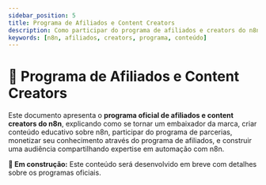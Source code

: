 ```yaml
---
sidebar_position: 5
title: Programa de Afiliados e Content Creators
description: Como participar do programa de afiliados e creators do n8n
keywords: [n8n, afiliados, creators, programa, conteúdo]
---
```


# 🌟 Programa de Afiliados e Content Creators

Este documento apresenta o **programa oficial de afiliados e content creators do n8n**, explicando como se tornar um embaixador da marca, criar conteúdo educativo sobre n8n, participar do programa de parcerias, monetizar seu conhecimento através do programa de afiliados, e construir uma audiência compartilhando expertise em automação com n8n.

**🔄 Em construção:** Este conteúdo será desenvolvido em breve com detalhes sobre os programas oficiais.
